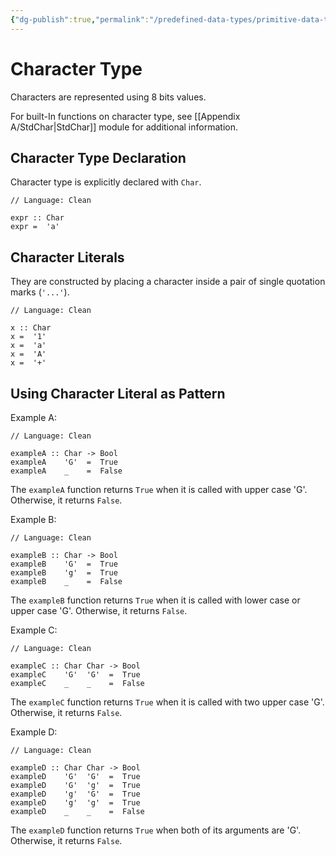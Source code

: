 ```yaml
---
{"dg-publish":true,"permalink":"/predefined-data-types/primitive-data-types/character-type/","created":"2023-07-03T09:26:33.060+02:00","updated":"2023-07-13T11:33:57.093+02:00"}
---
```



# Character Type

Characters are represented using 8 bits values.

For built-In functions on character type, see [[Appendix A/StdChar\|StdChar]] module for additional information.

## Character Type Declaration

Character type is explicitly declared with `Char`.

```Clean
// Language: Clean

expr :: Char
expr =  'a'
```

## Character Literals

They are constructed by placing a character inside a pair of single quotation marks (`'...'`).

```Clean
// Language: Clean

x :: Char
x =  '1'
x =  'a'
x =  'A'
x =  '+'
```

## Using Character Literal as Pattern

Example A:

```Clean
// Language: Clean

exampleA :: Char -> Bool
exampleA    'G'  =  True
exampleA    _    =  False
```

The `exampleA` function returns `True` when it is called with upper case 'G'.
Otherwise, it returns `False`.

Example B:

```Clean
// Language: Clean

exampleB :: Char -> Bool
exampleB    'G'  =  True
exampleB    'g'  =  True
exampleB    _    =  False
```

The `exampleB` function returns `True` when it is called with lower case or upper case 'G'.
Otherwise, it returns `False`.

Example C:

```Clean
// Language: Clean

exampleC :: Char Char -> Bool
exampleC    'G'  'G'  =  True
exampleC    _    _    =  False
```

The `exampleC` function returns `True` when it is called with two upper case 'G'.
Otherwise, it returns `False`.

Example D:

```Clean
// Language: Clean

exampleD :: Char Char -> Bool
exampleD    'G'  'G'  =  True
exampleD    'G'  'g'  =  True
exampleD    'g'  'G'  =  True
exampleD    'g'  'g'  =  True
exampleD    _    _    =  False
```

The `exampleD` function returns `True` when both of its arguments are 'G'.
Otherwise, it returns `False`.
